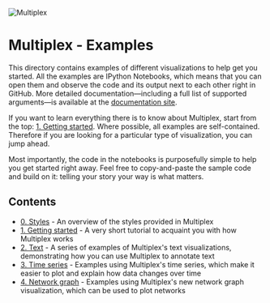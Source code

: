 ![Multiplex](https://raw.githubusercontent.com/NicholasMamo/multiplex-plot/master/assets/logo.png)

# Multiplex - Examples

This directory contains examples of different visualizations to help get you started.
All the examples are IPython Notebooks, which means that you can open them and observe the code and its output next to each other right in GitHub.
More detailed documentation—including a full list of supported arguments—is available at the [documentation site](https://nicholasmamo.github.io/multiplex-plot/).

If you want to learn everything there is to know about Multiplex, start from the top: [1. Getting started](https://github.com/NicholasMamo/multiplex-plot/blob/master/examples/1.%20Getting%20started.ipynb).
Where possible, all examples are self-contained.
Therefore if you are looking for a particular type of visualization, you can jump ahead.

Most importantly, the code in the notebooks is purposefully simple to help you get started right away.
Feel free to copy-and-paste the sample code and build on it: telling your story your way is what matters.

## Contents

- [0. Styles](https://github.com/NicholasMamo/multiplex-plot/blob/master/examples/0.%20Styles.ipynb) - An overview of the styles provided in Multiplex
- [1. Getting started](https://github.com/NicholasMamo/multiplex-plot/blob/master/examples/1.%20Getting%20started.ipynb) - A very short tutorial to acquaint you with how Multiplex works
- [2. Text](https://github.com/NicholasMamo/multiplex-plot/blob/master/examples/2.%20Text.ipynb) - A series of examples of Multiplex's text visualizations, demonstrating how you can use Multiplex to annotate text
- [3. Time series](https://github.com/NicholasMamo/multiplex-plot/blob/master/examples/3.%20Time%20series.ipynb) - Examples using Multiplex's time series, which make it easier to plot and explain how data changes over time
- [4. Network graph](https://github.com/NicholasMamo/multiplex-plot/blob/master/examples/4.%20Network%20graph.ipynb) - Examples using Multiplex's new network graph visualization, which can be used to plot networks

